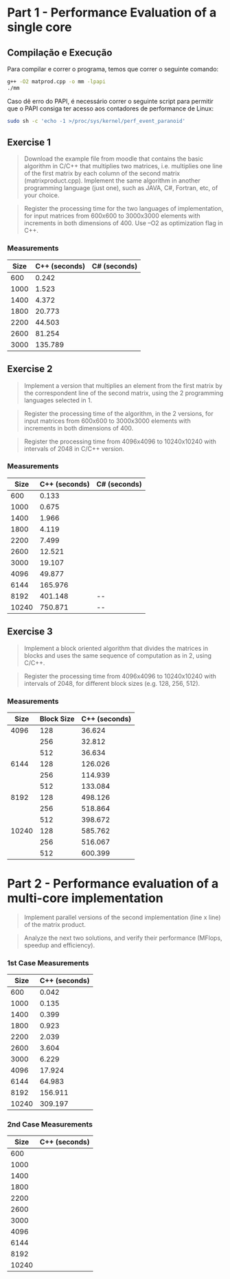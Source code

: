 # Part 1 - Performance Evaluation of a single core

## Compilação e Execução

Para compilar e correr o programa, temos que correr o seguinte comando:

```sh
g++ -O2 matprod.cpp -o mm -lpapi
./mm
```

Caso dê erro do PAPI, é necessário correr o seguinte script para permitir que o PAPI consiga ter acesso aos contadores de performance de Linux: 

```sh
sudo sh -c 'echo -1 >/proc/sys/kernel/perf_event_paranoid'
```

## Exercise 1

>Download the example file from moodle that contains the basic algorithm in C/C++ that multiplies two matrices, i.e. multiplies one line of the first matrix by each column of the second matrix (matrixproduct.cpp). Implement the same algorithm in another programming language (just one), such as JAVA, C#, Fortran, etc, of your choice.

>Register the processing time for the two languages of implementation, for input matrices from 600x600 to 3000x3000 elements with increments in both dimensions of 400. Use –O2 as optimization flag in C++.

### Measurements

| Size | C++ (seconds) | C# (seconds)     |
| ---- | ------------- | ---------------- |
| 600  |    0.242      |                  |
| 1000 |    1.523      |                  |
| 1400 |    4.372      |                  |
| 1800 |    20.773     |                  |
| 2200 |    44.503     |                  |
| 2600 |    81.254     |                  |
| 3000 |    135.789    |                  |

## Exercise 2

>Implement a version that multiplies an element from the first matrix by the correspondent line of the second matrix, using the 2 programming languages selected in 1.

>Register the processing time of the algorithm, in the 2 versions, for input matrices from 600x600 to 3000x3000 elements with increments in both dimensions of 400.

>Register the processing time from 4096x4096 to 10240x10240 with intervals of 2048 in C/C++ version.

### Measurements

| Size | C++ (seconds) | C# (seconds)     |
| ---- | ------------- | ---------------- |
| 600  |     0.133     |                  |
| 1000 |     0.675     |                  |
| 1400 |     1.966     |                  |
| 1800 |     4.119     |                  |
| 2200 |     7.499     |                  |
| 2600 |     12.521    |                  |
| 3000 |     19.107    |                  |
| 4096 |     49.877    |                  |
| 6144 |     165.976   |                  |
| 8192 |     401.148   |        --        |
| 10240|     750.871   |        --        |

## Exercise 3

>Implement a block oriented algorithm that divides the matrices in blocks and uses the same sequence of computation as in 2, using C/C++.

>Register the processing time from 4096x4096 to 10240x10240 with intervals of 2048, for different block sizes (e.g. 128, 256, 512).

### Measurements

| Size   | Block Size | C++ (seconds) |
| ------ | ---------- | ------------- |
| 4096   | 128        |     36.624    |
|        | 256        |     32.812    |
|        | 512        |     36.634    |
| 6144   | 128        |     126.026   |
|        | 256        |     114.939   |
|        | 512        |     133.084   |
| 8192   | 128        |     498.126   |
|        | 256        |     518.864   |
|        | 512        |     398.672   |
| 10240  | 128        |     585.762   |
|        | 256        |     516.067   |
|        | 512        |     600.399   |

# Part 2 - Performance evaluation of a multi-core implementation

>Implement parallel versions of the second implementation (line x line) of the matrix product.

>Analyze the next two solutions, and verify their performance (MFlops, speedup and efficiency).

### 1st Case Measurements 

| Size | C++ (seconds) |
| ---- | ------------- |
| 600  |      0.042    |
| 1000 |      0.135    |
| 1400 |      0.399    |
| 1800 |      0.923    |
| 2200 |      2.039    |
| 2600 |      3.604    |
| 3000 |      6.229    |
| 4096 |     17.924    |
| 6144 |     64.983    |
| 8192 |    156.911    |
| 10240|    309.197    |

### 2nd Case Measurements 

| Size | C++ (seconds) |
| ---- | ------------- |
| 600  |               |
| 1000 |               |
| 1400 |               |
| 1800 |               |
| 2200 |               |
| 2600 |               |
| 3000 |               |
| 4096 |               |
| 6144 |               |
| 8192 |               |
| 10240|               |
